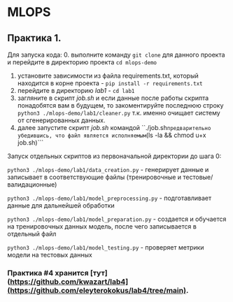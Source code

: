 # MLOPS

## Практика 1.
Для запуска кода:
0. выполните команду ```git clone``` для данного проекта и перейдите в директорию проекта ```cd mlops-demo```
1. установите зависимости из файла requirements.txt, который находится в корне проекта - ```pip install -r requirements.txt```
2. перейдите в директорию *lab1* - ```cd lab1```
3. загляните в скрипт *job.sh* и если данные после работы скрипта понадобятся вам в будущем, то закоментируйте последнюю строку ```python3 ./mlops-demo/lab1/cleaner.py``` т.к. именно очищает систему от сгенерированных данных.
4. далее запустите скрипт *job.sh* командой ``./job.sh``` предварительно убедившись, что файл является исполняемым ```(ls -la && chmod u+x job.sh)```

Запуск отдельных скриптов из первоначальной директории до шага 0:

```python3 ./mlops-demo/lab1/data_creation.py``` - генерирует данные и записывает в соответствующие файлы (тренировочные и тестовые/валидационные)

```python3 ./mlops-demo/lab1/model_preprocessing.py``` - подготавливает данные для дальнейшей обработки

```python3 ./mlops-demo/lab1/model_preparation.py``` - создается и обучается на тренировочных данных модель, после чего записывается в отдельный файл

```python3 ./mlops-demo/lab1/model_testing.py``` - проверяет метрики модели на тестовых данных

### Практика #4 хранится [тут](https://github.com/kwazart/lab4](https://github.com/eleyterokokus/lab4/tree/main).
